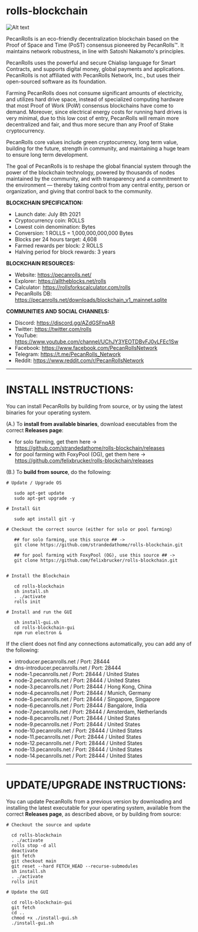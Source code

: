 # rolls-blockchain 

![Alt text](https://pecanrolls.net/images/hdd_coin_logo_website_75.png)

PecanRolls is an eco-friendly decentralization blockchain based on the Proof of Space and Time (PoST) consensus pioneered by PecanRolls™. It maintains network robustness, in line with Satoshi Nakamoto's principles.

PecanRolls uses the powerful and secure Chialisp language for Smart Contracts, and supports digital money, global payments and applications. PecanRolls is not affiliated with PecanRolls Network, Inc., but uses their open-sourced software as its foundation.

Farming PecanRolls does not consume significant amounts of electricity, and utilizes hard drive space, instead of specialized computing hardware that most Proof of Work (PoW) consensus blockchains have come to demand. Moreover, since electrical energy costs for running hard drives is very minimal, due to this low cost of entry, PecanRolls will remain more decentralized and fair, and thus more secure than any Proof of Stake cryptocurrency.

PecanRolls core values include green cryptocurrency, long term value, building for the future, strength in community, and maintaining a huge team to ensure long term development.

The goal of PecanRolls is to reshape the global financial system through the power of the blockchain technology, powered by thousands of nodes maintained by the community, and with transparency and a commitment to the environment — thereby taking control from any central entity, person or organization, and giving that control back to the community.

**BLOCKCHAIN SPECIFICATION:**
- Launch date: July 8th 2021
- Cryptocurrency coin: ROLLS
- Lowest coin denomination: Bytes
- Conversion: 1 ROLLS = 1,000,000,000,000 Bytes
- Blocks per 24 hours target: 4,608
- Farmed rewards per block: 2 ROLLS
- Halving period for block rewards: 3 years

**BLOCKCHAIN RESOURCES:**
- Website: https://pecanrolls.net/
- Explorer: https://alltheblocks.net/rolls
- Calculator: https://rollsforkscalculator.com/rolls
- PecanRolls DB: https://pecanrolls.net/downloads/blockchain_v1_mainnet.sqlite

**COMMUNITIES AND SOCIAL CHANNELS:**
- Discord: https://discord.gg/AZdGSFnqAR
- Twitter: https://twitter.com/rolls
- YouTube: https://www.youtube.com/channel/UChJY3YEOTDBvFJ0vLFEc1Sw
- Facebook: https://www.facebook.com/PecanRollsNetwork
- Telegram: https://t.me/PecanRolls_Network
- Reddit: https://www.reddit.com/r/PecanRollsNetwork


***********************************************
# INSTALL INSTRUCTIONS:

You can install PecanRolls by building from source, or by using the latest binaries for your operating system.

(A.) To **install from available binaries**, download executables from the correct **Releases page**:

   - for solo farming, get them here ->
   https://github.com/strandedathome/rolls-blockchain/releases
   - for pool farming with FoxyPool (OG), get them here ->
   https://github.com/felixbrucker/rolls-blockchain/releases


(B.) To **build from source**, do the following:

```
# Update / Upgrade OS

   sudo apt-get update
   sudo apt-get upgrade -y

# Install Git

   sudo apt install git -y

# Checkout the correct source (either for solo or pool farming)

   ## for solo farming, use this source ## ->
   git clone https://github.com/strandedathome/rolls-blockchain.git

   ## for pool farming with FoxyPool (OG), use this source ## ->
   git clone https://github.com/felixbrucker/rolls-blockchain.git

  
# Install the Blockchain

   cd rolls-blockchain
   sh install.sh
   . ./activate
   rolls init

# Install and run the GUI

   sh install-gui.sh
   cd rolls-blockchain-gui
   npm run electron &
```

If the client does not find any connections automatically, you can add any of the following:

- introducer.pecanrolls.net / Port: 28444
- dns-introducer.pecanrolls.net / Port: 28444
- node-1.pecanrolls.net / Port: 28444 / United States
- node-2.pecanrolls.net / Port: 28444 / United States
- node-3.pecanrolls.net / Port: 28444 / Hong Kong, China
- node-4.pecanrolls.net / Port: 28444 / Munich, Germany
- node-5.pecanrolls.net / Port: 28444 / Singapore, Singapore
- node-6.pecanrolls.net / Port: 28444 / Bangalore, India
- node-7.pecanrolls.net / Port: 28444 / Amsterdam, Netherlands
- node-8.pecanrolls.net / Port: 28444 / United States
- node-9.pecanrolls.net / Port: 28444 / United States
- node-10.pecanrolls.net / Port: 28444 / United States
- node-11.pecanrolls.net / Port: 28444 / United States
- node-12.pecanrolls.net / Port: 28444 / United States
- node-13.pecanrolls.net / Port: 28444 / United States
- node-14.pecanrolls.net / Port: 28444 / United States

***********************************************
# UPDATE/UPGRADE INSTRUCTIONS:

You can update PecanRolls from a previous version by downloading and installing the latest executable for your operating system, available from the correct **Releases page**, as described above, or by building from source:

```
# Checkout the source and update

  cd rolls-blockchain
  . ./activate
  rolls stop -d all
  deactivate
  git fetch
  git checkout main
  git reset --hard FETCH_HEAD --recurse-submodules
  sh install.sh
  . ./activate
  rolls init

# Update the GUI

  cd rolls-blockchain-gui
  git fetch
  cd ..
  chmod +x ./install-gui.sh
  ./install-gui.sh
```
